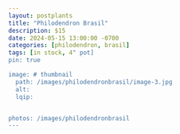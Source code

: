 ```yaml
---
layout: postplants
title: "Philodendron Brasil"
description: $15
date: 2024-05-15 13:00:00 -0700
categories: [philodendron, brasil]
tags: [in stock, 4" pot]
pin: true

image: # thumbnail
  path: /images/philodendronbrasil/image-3.jpg
  alt:
  lqip:


photos: /images/philodendronbrasil
---
```

